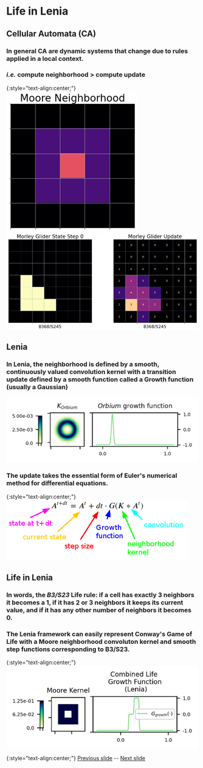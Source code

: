 # Life in Lenia

## Cellular Automata (CA)

### In general CA are dynamic systems that change due to rules applied in a local context.

### _i.e._ compute neighborhood > compute update

{:style="text-align:center;"}
![Moore Neighborhood](https://raw.githubusercontent.com/riveSunder/yuca_docs/master/assets/glaberish/moore_neighborhood.png)
![Morley glider](https://raw.githubusercontent.com/riveSunder/yuca_docs/master/assets/glaberish/morley_glider_0.png)

## Lenia

### In Lenia, the neighborhood is defined by a smooth, continuously valued convolution kernel with a transition update defined by a smooth function called a Growth function (usually a Gaussian)

![Lenia standard Orbium rule](https://raw.githubusercontent.com/riveSunder/yuca_docs/master/assets/glaberish/lenia_orbium.png)

### The update takes the essential form of Euler's numerical method for differential equations. 

{:style="text-align:center;"}
![Lenia equation](https://raw.githubusercontent.com/riveSunder/yuca_docs/master/assets/equations/lenia_annotated.png)

## Life in Lenia

### In words, the *B3/S23* Life rule: if a cell has exactly 3 neighbors it becomes a 1, if it has 2 or 3 neighbors it keeps its current value, and if it has any other number of neighbors it becomes 0. 

### The Lenia framework can easily represent Conway's Game of Life with a Moore neighborhood convoluton kernel and smooth step functions corresponding to B3/S23.

{:style="text-align:center;"}
![Lenia standard Orbium rule](https://raw.githubusercontent.com/riveSunder/yuca_docs/master/assets/glaberish/life_in_lenia.png)


{:style="text-align:center;"}
[Previous slide](https://rivesunder.github.io/yuca_docs/g_slide_003) -- [Next slide](https://rivesunder.github.io/yuca_docs/g_slide_005)
